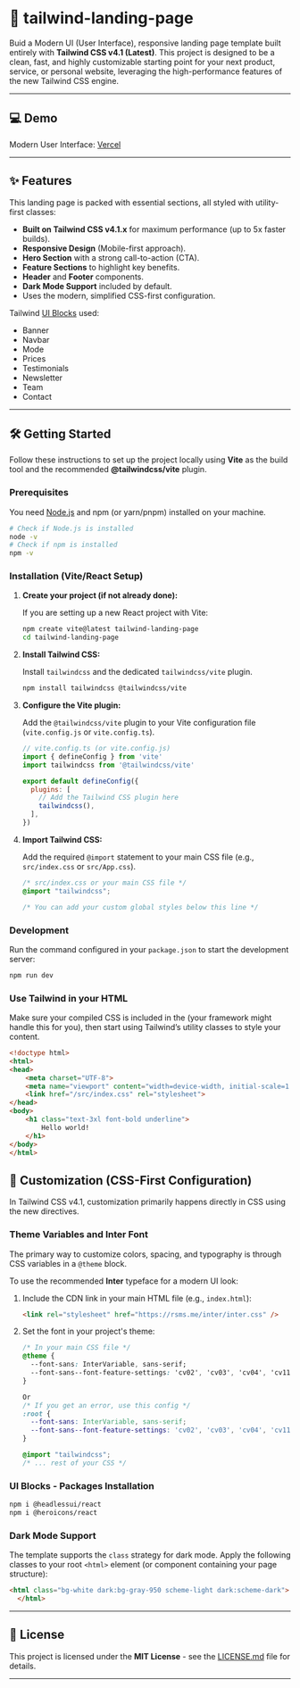 
# 🚀 tailwind-landing-page

Buid a Modern UI (User Interface), responsive landing page template built entirely with **Tailwind CSS v4.1 (Latest)**. This project is designed to be a clean, fast, and highly customizable starting point for your next product, service, or personal website, leveraging the high-performance features of the new Tailwind CSS engine.

-----

## 💻 Demo

Modern User Interface: [Vercel](https://tailwind-landing-page-brown.vercel.app/)

-----

## ✨ Features

This landing page is packed with essential sections, all styled with utility-first classes:

  * **Built on Tailwind CSS v4.1.x** for maximum performance (up to 5x faster builds).
  * **Responsive Design** (Mobile-first approach).
  * **Hero Section** with a strong call-to-action (CTA).
  * **Feature Sections** to highlight key benefits.
  * **Header** and **Footer** components.
  * **Dark Mode Support** included by default.
  * Uses the modern, simplified CSS-first configuration.

Tailwind [UI Blocks](https://tailwindcss.com/plus/ui-blocks/marketing) used: 

  * Banner
  * Navbar
  * Mode
  * Prices
  * Testimonials
  * Newsletter
  * Team
  * Contact

-----

## 🛠 Getting Started

Follow these instructions to set up the project locally using **Vite** as the build tool and the recommended **@tailwindcss/vite** plugin.

### Prerequisites

You need [Node.js](https://nodejs.org/en/) and npm (or yarn/pnpm) installed on your machine.

```bash
# Check if Node.js is installed
node -v
# Check if npm is installed
npm -v
```

### Installation (Vite/React Setup)

1.  **Create your project (if not already done):**

    If you are setting up a new React project with Vite:

    ```bash
    npm create vite@latest tailwind-landing-page
    cd tailwind-landing-page
    ```

2.  **Install Tailwind CSS:**

    Install `tailwindcss` and the dedicated `tailwindcss/vite` plugin.

    ```bash
    npm install tailwindcss @tailwindcss/vite
    ```

3.  **Configure the Vite plugin:**

    Add the `@tailwindcss/vite` plugin to your Vite configuration file (`vite.config.js` or `vite.config.ts`).

    ```javascript
    // vite.config.ts (or vite.config.js)
    import { defineConfig } from 'vite'
    import tailwindcss from '@tailwindcss/vite'

    export default defineConfig({
      plugins: [
        // Add the Tailwind CSS plugin here
        tailwindcss(),
      ],
    })
    ```

4.  **Import Tailwind CSS:**

    Add the required `@import` statement to your main CSS file (e.g., `src/index.css` or `src/App.css`).

    ```css
    /* src/index.css or your main CSS file */
    @import "tailwindcss";

    /* You can add your custom global styles below this line */
    ```

### Development

Run the command configured in your `package.json` to start the development server:

```bash
npm run dev
```
### Use Tailwind in your HTML

Make sure your compiled CSS is included in the <head> (your framework might handle this for you), then start using Tailwind’s utility classes to style your content.

```HTML
<!doctype html>
<html>
<head>
    <meta charset="UTF-8">
    <meta name="viewport" content="width=device-width, initial-scale=1.0">
    <link href="/src/index.css" rel="stylesheet">
</head>
<body>
    <h1 class="text-3xl font-bold underline">
        Hello world!
    </h1>
</body>
</html>
```

## 🎨 Customization (CSS-First Configuration)

In Tailwind CSS v4.1, customization primarily happens directly in CSS using the new directives.

### Theme Variables and Inter Font

The primary way to customize colors, spacing, and typography is through CSS variables in a `@theme` block.

To use the recommended **Inter** typeface for a modern UI look:

1.  Include the CDN link in your main HTML file (e.g., `index.html`):

    ```html
    <link rel="stylesheet" href="https://rsms.me/inter/inter.css" />
    ```

2.  Set the font in your project's theme:

    ```css
    /* In your main CSS file */
    @theme {
      --font-sans: InterVariable, sans-serif;
      --font-sans--font-feature-settings: 'cv02', 'cv03', 'cv04', 'cv11';
    }

    Or
    /* If you get an error, use this config */
    :root {
      --font-sans: InterVariable, sans-serif;
      --font-sans--font-feature-settings: 'cv02', 'cv03', 'cv04', 'cv11';
    }

    @import "tailwindcss";
    /* ... rest of your CSS */
    ```

### UI Blocks - Packages Installation

```bash
npm i @headlessui/react
npm i @heroicons/react
```

### Dark Mode Support

The template supports the `class` strategy for dark mode. Apply the following classes to your root `<html>` element (or component containing your page structure):

```html
<html class="bg-white dark:bg-gray-950 scheme-light dark:scheme-dark">
  </html>
```

-----

## 📄 License

This project is licensed under the **MIT License** - see the [LICENSE.md](LICENSE.md) file for details.

-----
